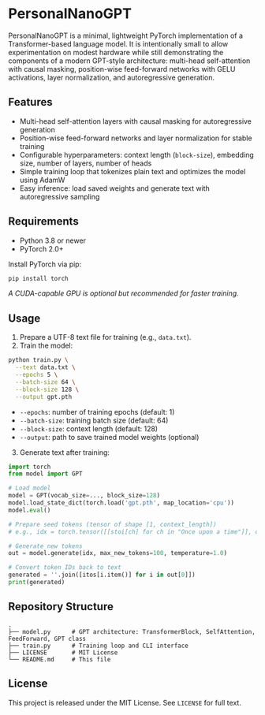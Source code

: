 # PersonalNanoGPT

PersonalNanoGPT is a minimal, lightweight PyTorch implementation of a Transformer-based language model. It is intentionally small to allow experimentation on modest hardware while still demonstrating the components of a modern GPT-style architecture: multi-head self-attention with causal masking, position-wise feed-forward networks with GELU activations, layer normalization, and autoregressive generation.

## Features

- Multi-head self-attention layers with causal masking for autoregressive generation  
- Position-wise feed-forward networks and layer normalization for stable training  
- Configurable hyperparameters: context length (`block-size`), embedding size, number of layers, number of heads  
- Simple training loop that tokenizes plain text and optimizes the model using AdamW  
- Easy inference: load saved weights and generate text with autoregressive sampling  

## Requirements

- Python 3.8 or newer  
- PyTorch 2.0+  

Install PyTorch via pip:

```bash
pip install torch
```

*A CUDA-capable GPU is optional but recommended for faster training.*

## Usage

1. Prepare a UTF-8 text file for training (e.g., `data.txt`).  
2. Train the model:

```bash
python train.py \
  --text data.txt \
  --epochs 5 \
  --batch-size 64 \
  --block-size 128 \
  --output gpt.pth
```

- `--epochs`: number of training epochs (default: 1)  
- `--batch-size`: training batch size (default: 64)  
- `--block-size`: context length (default: 128)  
- `--output`: path to save trained model weights (optional)

3. Generate text after training:

```python
import torch
from model import GPT

# Load model
model = GPT(vocab_size=..., block_size=128)
model.load_state_dict(torch.load('gpt.pth', map_location='cpu'))
model.eval()

# Prepare seed tokens (tensor of shape [1, context_length])
# e.g., idx = torch.tensor([[stoi[ch] for ch in "Once upon a time"]], dtype=torch.long)

# Generate new tokens
out = model.generate(idx, max_new_tokens=100, temperature=1.0)

# Convert token IDs back to text
generated = ''.join([itos[i.item()] for i in out[0]])
print(generated)
```

## Repository Structure

```
.
├── model.py      # GPT architecture: TransformerBlock, SelfAttention, FeedForward, GPT class
├── train.py      # Training loop and CLI interface
├── LICENSE       # MIT License
└── README.md     # This file
```

## License

This project is released under the MIT License. See `LICENSE` for full text.
